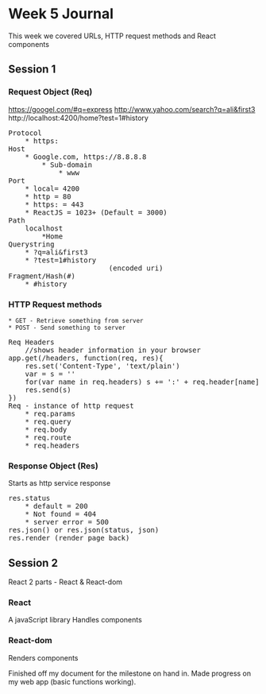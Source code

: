 # Week 5 Journal
This week we covered URLs, HTTP request methods and React components

## Session 1

### Request Object (Req)
https://googel.com/#q=express
http://www.yahoo.com/search?q=ali&first3
http://localhost:4200/home?test=1#history

<pre>Protocol
	* https:
Host 
	* Google.com, https://8.8.8.8
        * Sub-domain
            * www
Port 
    * local= 4200 
    * http = 80
    * https: = 443
    * ReactJS = 1023+ (Default = 3000)
Path
    localhost
        *Home
Querystring
    * ?q=ali&first3
    * ?test=1#history
                        (encoded uri)
Fragment/Hash(#)
    * #history
</pre>

### HTTP Request methods
    * GET - Retrieve something from server 
    * POST - Send something to server
<pre>
Req Headers
    //shows header information in your browser
app.get(/headers, function(req, res){
    res.set('Content-Type', 'text/plain')
    var = s = ''
    for(var name in req.headers) s += ':' + req.header[name]
    res.send(s)
})
Req - instance of http request
    * req.params
    * req.query
    * req.body
    * req.route
    * req.headers
</pre>
### Response Object (Res)
Starts as http service response
<pre>
res.status
    * default = 200
    * Not found = 404
    * server error = 500
res.json() or res.json(status, json)
res.render (render page back)
</pre>

## Session 2
React
2 parts - React & React-dom

### React
A javaScript library
Handles components

### React-dom
Renders components

Finished off my document for the milestone on hand in.
Made progress on my web app (basic functions working).